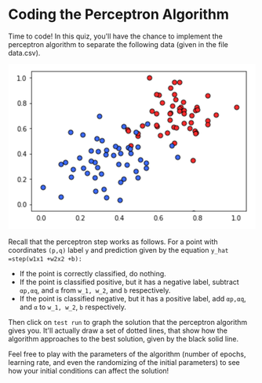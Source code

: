 # Coding the Perceptron Algorithm

Time to code! In this quiz, you'll have the chance to implement the perceptron algorithm to separate the following data (given in the file data.csv).

![img](./imgs/img_1.png)

Recall that the perceptron step works as follows. For a point with coordinates `(p,q)` label `y` and prediction given by the equation `y_hat =step(w1x1 +w2x2 +b):`

- If the point is correctly classified, do nothing.
- If the point is classified positive, but it has a negative label, subtract `αp,αq`, and `α` from `w_1, w_2`, and `b` respectively.
- If the point is classified negative, but it has a positive label, add `αp,αq`, and `α` to `w_1, w_2`,  `b` respectively.

Then click on `test run` to graph the solution that the perceptron algorithm gives you. It'll actually draw a set of dotted lines, that show how the algorithm approaches to the best solution, given by the black solid line.

Feel free to play with the parameters of the algorithm (number of epochs, learning rate, and even the randomizing of the initial parameters) to see how your initial conditions can affect the solution!

